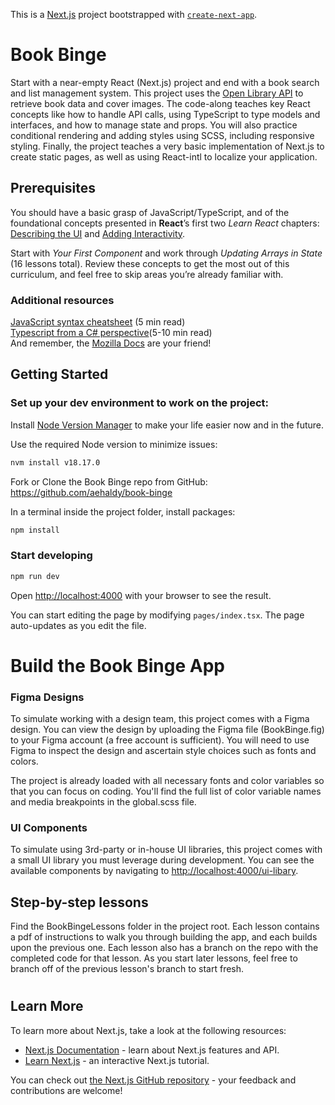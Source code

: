 This is a [Next.js](https://nextjs.org/) project bootstrapped with [`create-next-app`](https://github.com/vercel/next.js/tree/canary/packages/create-next-app).
# Book Binge
Start with a near-empty React (Next.js) project and end with a book search and list management system. This project uses the [Open Library API](https://openlibrary.org/developers/api) to retrieve book data and cover images. The code-along teaches key React concepts like how to handle API calls, using TypeScript to type models and interfaces, and how to manage state and props. You will also practice conditional rendering and adding styles using SCSS, including responsive styling. Finally, the project teaches a very basic implementation of Next.js to create static pages, as well as using React-intl to localize your application.

## Prerequisites

You should have a basic grasp of JavaScript/TypeScript, and of the foundational concepts presented in **React**’s first two _Learn React_ chapters: [Describing the UI](https://react.dev/learn/describing-the-ui) and [Adding Interactivity](https://react.dev/learn/adding-interactivity).

Start with _Your First Component_ and work through _Updating Arrays in State_ (16 lessons total). Review these concepts to get the most out of this curriculum, and feel free to skip areas you’re already familiar with.

### Additional resources

[JavaScript syntax cheatsheet](https://www.codecademy.com/learn/introduction-to-javascript/modules/learn-javascript-introduction/cheatsheet) (5 min read)  
[Typescript from a C# perspective](https://www.typescriptlang.org/docs/handbook/typescript-in-5-minutes-oop.html)(5-10 min read)  
And remember, the [Mozilla Docs](https://developer.mozilla.org/en-US/docs/Web/JavaScript/Reference/Global_Objects) are your friend!


## Getting Started

### Set up your dev environment to work on the project:
Install [Node Version Manager](https://github.com/nvm-sh/nvm?tab=readme-ov-file#installing-and-updating) to make your life easier now and in the future.

Use the required Node version to minimize issues:
```bash
nvm install v18.17.0
```
Fork or Clone the Book Binge repo from GitHub:
https://github.com/aehaldy/book-binge

In a terminal inside the project folder, install packages:
```bash
npm install
```

### Start developing

```bash
npm run dev
```

Open [http://localhost:4000](http://localhost:3000) with your browser to see the result.

You can start editing the page by modifying `pages/index.tsx`. The page auto-updates as you edit the file.

# Build the Book Binge App

### Figma Designs
To simulate working with a design team, this project comes with a Figma design. You can view the design by uploading the Figma file (BookBinge.fig) to your Figma account (a free account is sufficient). You will need to use Figma to inspect the design and ascertain style choices such as fonts and colors.

The project is already loaded with all necessary fonts and color variables so that you can focus on coding. You'll find the full list of color variable names and media breakpoints in the global.scss file.

### UI Components
To simulate using 3rd-party or in-house UI libraries, this project comes with a small UI library you must leverage during development. You can see the available components by navigating to [http://localhost:4000/ui-libary](http://localhost:4000/ui-library).

## Step-by-step lessons
Find the BookBingeLessons folder in the project root. Each lesson contains a pdf of instructions to walk you through building the app, and each builds upon the previous one. Each lesson also has a branch on the repo with the completed code for that lesson. As you start later lessons, feel free to branch off of the previous lesson's branch to start fresh.


#
## Learn More

To learn more about Next.js, take a look at the following resources:

- [Next.js Documentation](https://nextjs.org/docs) - learn about Next.js features and API.
- [Learn Next.js](https://nextjs.org/learn) - an interactive Next.js tutorial.

You can check out [the Next.js GitHub repository](https://github.com/vercel/next.js/) - your feedback and contributions are welcome!
